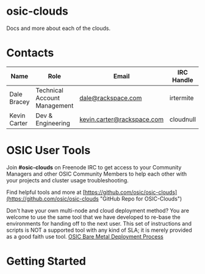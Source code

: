 # osic-clouds
Docs and more about each of the clouds.

# Contacts
| Name | Role | Email | IRC Handle | Twitter |
| --- | --- | --- | --- | --- |
| Dale Bracey | Technical Account Management | dale@rackspace.com | irtermite | @irtermite |
| Kevin Carter | Dev & Engineering | kevin.carter@rackspace.com | cloudnull | @cloudnull |

# OSIC User Tools
Join **#osic-clouds** on Freenode IRC to get access to your Community Managers and other OSIC Community Members to help each other with your projects and cluster usage troubleshooting.

Find helpful tools and more at [https://github.com/osic/osic-clouds](https://github.com/osic/osic-clouds "GitHub Repo for OSIC-Clouds")

Don't have your own multi-node and cloud deployment method? You are welcome to use the same tool that we have developed to re-base the environments for handing off to the next user. This set of instructions and scripts is NOT a supported tool with any kind of SLA; it is merely provided as a good faith use tool. [OSIC Bare Metal Deployment Process](https://github.com/osic/osic-bare-metal-deployment-process)

# Getting Started
